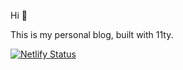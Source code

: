 Hi 👋

This is my personal blog, built with 11ty.

[![Netlify Status](https://api.netlify.com/api/v1/badges/42b6f4da-0643-4dca-ab4b-0e501f250969/deploy-status)](https://app.netlify.com/projects/jeremyrobertjones/deploys)
